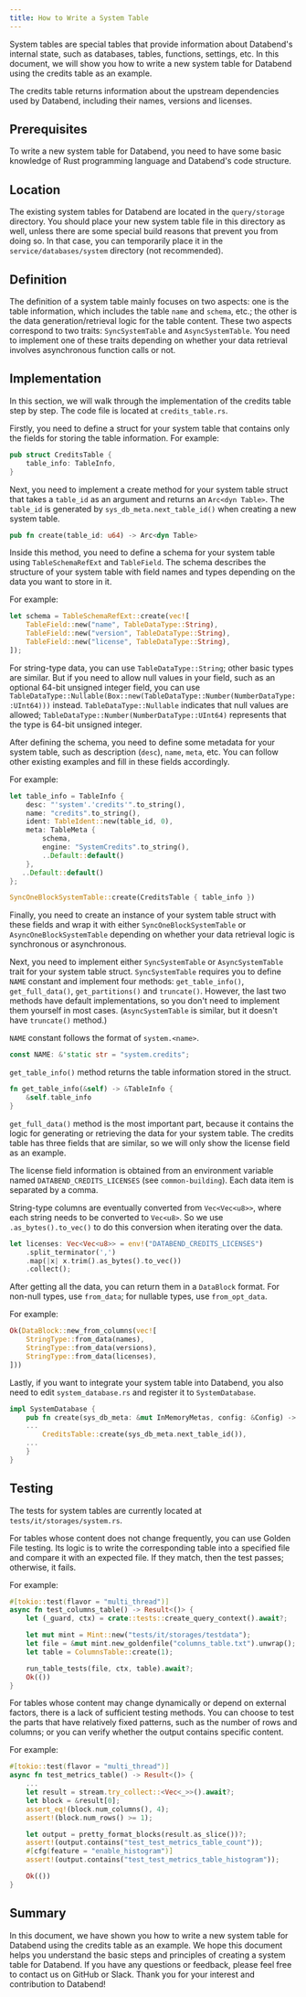 ```yaml
---
title: How to Write a System Table
---
```


System tables are special tables that provide information about Databend's internal state, such as databases, tables, functions, settings, etc. In this document, we will show you how to write a new system table for Databend using the credits table as an example.

The credits table returns information about the upstream dependencies used by Databend, including their names, versions and licenses.

## Prerequisites

To write a new system table for Databend, you need to have some basic knowledge of Rust programming language and Databend's code structure.

## Location

The existing system tables for Databend are located in the `query/storage` directory. You should place your new system table file in this directory as well, unless there are some special build reasons that prevent you from doing so. In that case, you can temporarily place it in the `service/databases/system` directory (not recommended).

## Definition

The definition of a system table mainly focuses on two aspects: one is the table information, which includes the table `name` and `schema`, etc.; the other is the data generation/retrieval logic for the table content. These two aspects correspond to two traits: `SyncSystemTable` and `AsyncSystemTable`. You need to implement one of these traits depending on whether your data retrieval involves asynchronous function calls or not.

## Implementation

In this section, we will walk through the implementation of the credits table step by step. The code file is located at `credits_table.rs`.

Firstly, you need to define a struct for your system table that contains only the fields for storing the table information. For example:

```rust
pub struct CreditsTable {
    table_info: TableInfo,
}
```

Next, you need to implement a create method for your system table struct that takes a `table_id` as an argument and returns an `Arc<dyn Table>`. The `table_id` is generated by `sys_db_meta.next_table_id()` when creating a new system table.

```rust
pub fn create(table_id: u64) -> Arc<dyn Table>
```

Inside this method, you need to define a schema for your system table using `TableSchemaRefExt` and `TableField`. The schema describes the structure of your system table with field names and types depending on the data you want to store in it.

For example:

```rust
let schema = TableSchemaRefExt::create(vec![
    TableField::new("name", TableDataType::String),
    TableField::new("version", TableDataType::String),
    TableField::new("license", TableDataType::String),
]);
```

For string-type data, you can use `TableDataType::String`; other basic types are similar. But if you need to allow null values in your field, such as an optional 64-bit unsigned integer field, you can use `TableDataType::Nullable(Box::new(TableDataType::Number(NumberDataType::UInt64)))` instead. `TableDataType::Nullable` indicates that null values are allowed; `TableDataType::Number(NumberDataType::UInt64)` represents that the type is 64-bit unsigned integer.

After defining the schema, you need to define some metadata for your system table, such as description (`desc`), `name`, `meta`, etc. You can follow other existing examples and fill in these fields accordingly.

For example:

```rust
let table_info = TableInfo {
    desc: "'system'.'credits'".to_string(),
    name: "credits".to_string(),
    ident: TableIdent::new(table_id, 0),
    meta: TableMeta {
        schema,
        engine: "SystemCredits".to_string(),
        ..Default::default()
    },
   ..Default::default()
};

SyncOneBlockSystemTable::create(CreditsTable { table_info })
```

Finally, you need to create an instance of your system table struct with these fields and wrap it with either `SyncOneBlockSystemTable` or `AsyncOneBlockSystemTable` depending on whether your data retrieval logic is synchronous or asynchronous.

Next, you need to implement either `SyncSystemTable` or `AsyncSystemTable` trait for your system table struct. `SyncSystemTable` requires you to define `NAME` constant and implement four methods: `get_table_info()`, `get_full_data()`, `get_partitions()` and `truncate()`. However, the last two methods have default implementations, so you don't need to implement them yourself in most cases. (`AsyncSystemTable` is similar, but it doesn't have `truncate()` method.)

`NAME` constant follows the format of `system.<name>`.

```rust
const NAME: &'static str = "system.credits";
```

`get_table_info()` method returns the table information stored in the struct.

```rust
fn get_table_info(&self) -> &TableInfo {
    &self.table_info
}
```

`get_full_data()` method is the most important part, because it contains the logic for generating or retrieving the data for your system table. The credits table has three fields that are similar, so we will only show the license field as an example.

The license field information is obtained from an environment variable named `DATABEND_CREDITS_LICENSES` (see `common-building`). Each data item is separated by a comma.

String-type columns are eventually converted from `Vec<Vec<u8>>`, where each string needs to be converted to `Vec<u8>`. So we use `.as_bytes().to_vec()` to do this conversion when iterating over the data.

```rust
let licenses: Vec<Vec<u8>> = env!("DATABEND_CREDITS_LICENSES")
    .split_terminator(',')
    .map(|x| x.trim().as_bytes().to_vec())
    .collect();
```

After getting all the data, you can return them in a `DataBlock` format. For non-null types, use `from_data`; for nullable types, use `from_opt_data`.

For example:

```rust
Ok(DataBlock::new_from_columns(vec![
    StringType::from_data(names),
    StringType::from_data(versions),
    StringType::from_data(licenses),
]))
```

Lastly, if you want to integrate your system table into Databend, you also need to edit `system_database.rs` and register it to `SystemDatabase`.

```rust
impl SystemDatabase {
    pub fn create(sys_db_meta: &mut InMemoryMetas, config: &Config) -> Self {
    ...
        CreditsTable::create(sys_db_meta.next_table_id()),
    ...
    }
}
```

## Testing

The tests for system tables are currently located at `tests/it/storages/system.rs`.

For tables whose content does not change frequently, you can use Golden File testing. Its logic is to write the corresponding table into a specified file and compare it with an expected file. If they match, then the test passes; otherwise, it fails.

For example:

```rust
#[tokio::test(flavor = "multi_thread")]
async fn test_columns_table() -> Result<()> {
    let (_guard, ctx) = crate::tests::create_query_context().await?;

    let mut mint = Mint::new("tests/it/storages/testdata");
    let file = &mut mint.new_goldenfile("columns_table.txt").unwrap();
    let table = ColumnsTable::create(1);

    run_table_tests(file, ctx, table).await?;
    Ok(())
}
```

For tables whose content may change dynamically or depend on external factors, there is a lack of sufficient testing methods. You can choose to test the parts that have relatively fixed patterns, such as the number of rows and columns; or you can verify whether the output contains specific content.

For example:

```rust
#[tokio::test(flavor = "multi_thread")]
async fn test_metrics_table() -> Result<()> {
	...
    let result = stream.try_collect::<Vec<_>>().await?;
    let block = &result[0];
    assert_eq!(block.num_columns(), 4);
    assert!(block.num_rows() >= 1);

    let output = pretty_format_blocks(result.as_slice())?;
    assert!(output.contains("test_test_metrics_table_count"));
    #[cfg(feature = "enable_histogram")]
    assert!(output.contains("test_test_metrics_table_histogram"));

    Ok(())
}
```

## Summary

In this document, we have shown you how to write a new system table for Databend using the credits table as an example. We hope this document helps you understand the basic steps and principles of creating a system table for Databend. If you have any questions or feedback, please feel free to contact us on GitHub or Slack. Thank you for your interest and contribution to Databend!


